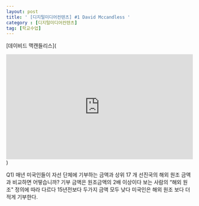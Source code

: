 ```yaml
---
layout: post
title: ' [디지털미디어컨텐츠] #1 David Mccandless '
category : [디지털미디어컨텐츠]
tag: [학교수업]
---
```


[데이비드 맥캔들리스](<div style="max-width:854px"><div style="position:relative;height:0;padding-bottom:56.25%"><iframe src="https://embed.ted.com/talks/david_mccandless_the_beauty_of_data_visualization" width="854" height="480" style="position:absolute;left:0;top:0;width:100%;height:100%" frameborder="0" scrolling="no" allowfullscreen></iframe></div></div>)


Q1) 매년 미국인들이 자선 단체에 기부하는 금액과 상위 17 개 선진국의 해외 원조 금액과 비교하면 어떻습니까?
기부 금액은 원조금액의 2배 이상이다
보는 사람의 “해외 원조" 정의에 따라 다르다
15년전보다  두가지 금액 모두 낮다
미국인은 해외 원조 보다 더 적게 기부한다.
